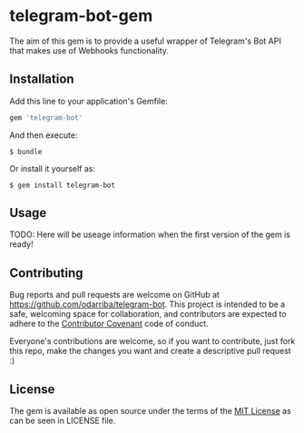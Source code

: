 # telegram-bot-gem

The aim of this gem is to provide a useful wrapper of Telegram's Bot API that makes use of Webhooks functionality.

## Installation

Add this line to your application's Gemfile:

```ruby
gem 'telegram-bot'
```

And then execute:

    $ bundle

Or install it yourself as:

    $ gem install telegram-bot

## Usage

TODO: Here will be useage information when the first version of the gem is ready!

## Contributing

Bug reports and pull requests are welcome on GitHub at https://github.com/odarriba/telegram-bot. This project is intended to be a safe, welcoming space for collaboration, and contributors are expected to adhere to the [Contributor Covenant](http://contributor-covenant.org) code of conduct.

Everyone's contributions are welcome, so if you want to contribute, just fork this repo, make the changes you want and create a descriptive pull request :)


## License

The gem is available as open source under the terms of the [MIT License](http://opensource.org/licenses/MIT) as can be seen in LICENSE file.
